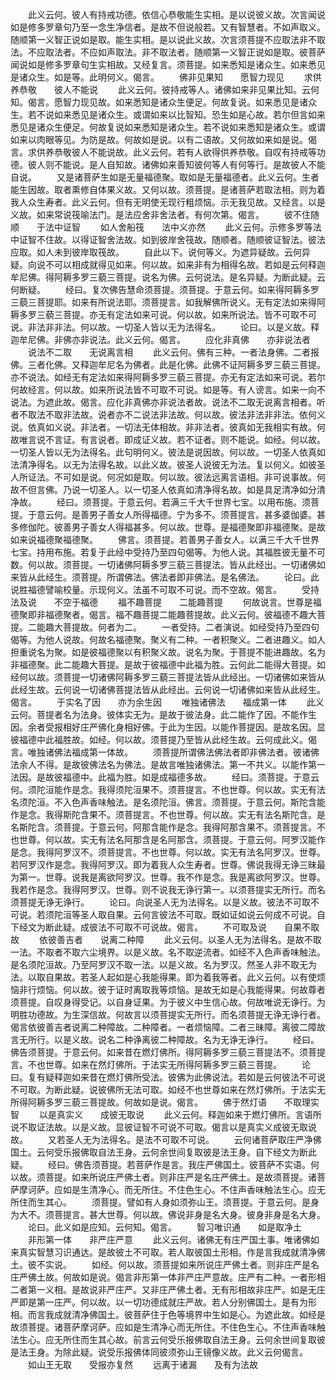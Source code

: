 <!-- { "loadSidebar": true } -->
　　此义云何。彼人有持戒功德。依信心恭敬能生实相。是以说彼义故。次言闻说如是修多罗章句乃至一念生净信者。是故不但说般若。又有智慧者。不如声取义。随顺第一义智正说如是取。能生实相。是以说此义故。次言须菩提不应取法非不取法。不应取法者。不应如声取法。非不取法者。随顺第一义智正说如是取。彼菩萨闻说如是修多罗章句生实相故。又经复言。须菩提。如来悉知是诸众生。如来悉见是诸众生。如是等。此明何义。偈言。
　　佛非见果知　　愿智力现见
　　求供养恭敬　　彼人不能说
　　此义云何。彼持戒等人。诸佛如来非见果比知。云何知。偈言。愿智力现见故。如来悉知是诸众生便足。何故复说。如来悉见是诸众生。若不说如来悉见是诸众生。或谓如来以比智知。恐生如是心故。若尔但言如来悉见是诸众生便足。何故复说如来悉知是诸众生。若不说如来悉知是诸众生。或谓如来以肉眼等见。为防是故。何故如是说。以有二语故。又何故如来如是说。偈言。求供养恭敬彼人不能说故。此义云何。若有人欲得供养恭敬。自叹有持戒等功德。彼人则不能说。是人自知故。诸佛如来善知彼何等人有何等行。是故彼人不能自说。
　　又是诸菩萨生如是无量福德聚。取如是无量福德者。此义云何。生者能生因故。取者熏修自体果义故。又何以故。须菩提。是诸菩萨若取法相。则为着我人众生寿者。此义云何。但有无明使无现行粗烦恼。示无我见故。又经言。以是义故。如来常说筏喻法门。是法应舍非舍法者。有何次第。偈言。
　　彼不住随顺　　于法中证智
　　如人舍船筏　　法中义亦然
　　此义云何。示修多罗等法中证智不住故。以得证智舍法故。如到彼岸舍筏故。随顺者。随顺彼证智法。彼法应取。如人未到彼岸取筏故。
　　自此以下。说何等义。为遮异疑故。云何异疑。向说不可以相成就得见如来。何以故。如来非有为相得名故。若如是云何释迦牟尼佛。得阿耨多罗三藐三菩提。说名为佛。云何说法。是名异疑。为断此疑。云何断疑。
　　经曰。复次佛告慧命须菩提。须菩提。于意云何。如来得阿耨多罗三藐三菩提耶。如来有所说法耶。须菩提言。如我解佛所说义。无有定法如来得阿耨多罗三藐三菩提。亦无有定法如来可说。何以故。如来所说法。皆不可取不可说。非法非非法。何以故。一切圣人皆以无为法得名。
　　论曰。以是义故。释迦牟尼佛。非佛亦非说法。此义云何。偈言。
　　应化非真佛　　亦非说法者
　　说法不二取　　无说离言相
　　此义云何。佛有三种。一者法身佛。二者报佛。三者化佛。又释迦牟尼名为佛者。此是化佛。此佛不证阿耨多罗三藐三菩提。亦不说法。如经无有定法如来得阿耨多罗三藐三菩提。亦无有定法如来可说。若尔何故经言。何以故。如来所说法皆不可取不可说。如是等。有人谤言。如来一向不说法。为遮此故。偈言。应化非真佛亦非说法者故。说法不二取无说离言相者。听者不取法不取非法故。说者亦不二说法非法故。何以故。彼法非法非非法。依何义说。依真如义说。非法者。一切法无体相故。非非法者。彼真如无我相实有故。何故唯言说不言证。有言说者。即成证义故。若不证者。则不能说。如经。何以故。一切圣人皆以无为法得名。此句明何义。彼法是说因故。何以故。一切圣人依真如法清净得名。以无为法得名故。以此义故。彼圣人说彼无为法。复以何义。如彼圣人所证法。不可如是说。何况如是取。何以故。彼法远离言语相。非可说事故。何故不但言佛。乃说一切圣人。以一切圣人依真如清净得名故。如是具足清净如分清净故。
　　经曰。须菩提。于意云何。若满三千大千世界七宝。以用布施。须菩提。于意云何。是善男子善女人所得福德。宁为多不。须菩提言。甚多婆伽婆。甚多修伽陀。彼善男子善女人得福甚多。何以故。世尊。是福德聚即非福德聚。是故如来说福德聚福德聚。
　　佛言。须菩提。若善男子善女人。以满三千大千世界七宝。持用布施。若复于此经中受持乃至四句偈等。为他人说。其福胜彼无量不可数。何以故。须菩提。一切诸佛阿耨多罗三藐三菩提法。皆从此经出。一切诸佛如来皆从此经生。须菩提。所谓佛法。佛法者即非佛法。是名佛法。
　　论曰。此说胜福德譬喻校量。示现何义。法虽不可取不可说。而不空故。偈言。
　　受持法及说　　不空于福德
　　福不趣菩提　　二能趣菩提
　　何故说言。世尊是福德聚即非福德聚者。偈言。福不趣菩提二能趣菩提故。此义云何。彼福德不趣大菩提。二能趣大菩提故。何者为二。
　　一者受持。二者演说。如经受持乃至四句偈等。为他人说故。何故名福德聚。聚义有二种。一者积聚义。二者进趣义。如人担重说名为聚。如是彼福德聚以有积聚义故。说名为聚。于菩提不能进趣故。名为非福德聚。此二能趣大菩提。是故于彼福德中此福为胜。云何此二能得大菩提。如经何以故。须菩提一切诸佛阿耨多罗三藐三菩提法皆从此经出。一切诸佛如来皆从此经生故。云何说一切诸佛菩提法皆从此经出。云何说一切诸佛如来皆从此经生。偈言。
　　于实名了因　　亦为余生因
　　唯独诸佛法　　福成第一体
　　此义云何。菩提者名为法身。彼体实无为。是故于彼法身。此二能作了因。不能作生因。余者受报相好庄严佛化身相好佛。于此为生因。以能作菩提因。是故名因。显彼福德中此福胜故。如经。何以故。须菩提乃至皆从此经生故。云何成此义。偈言。唯独诸佛法福成第一体故。
　　须菩提所谓佛法佛法者即非佛法者。彼诸佛法余人不得。是故彼佛法名为佛法。是故言唯独诸佛法。第一不共义。以能作第一法因。是故彼福德中。此福为胜。如是成福德多故。
　　经曰。须菩提。于意云何。须陀洹能作是念。我得须陀洹果不。须菩提言。不也世尊。何以故。实无有法名须陀洹。不入色声香味触法。是名须陀洹。佛言。须菩提。于意云何。斯陀含能作是念。我得斯陀含果不。须菩提言。不也世尊。何以故。实无有法名斯陀含。是名斯陀含。须菩提。于意云何。阿那含能作是念。我得阿那含果不。须菩提言。不也世尊。何以故。实无有法名阿那含是名阿那含。须菩提。于意云何。阿罗汉能作是念。我得阿罗汉不。须菩提言。不也世尊。何以故。实无有法名阿罗汉。世尊。若阿罗汉作是念。我得阿罗汉。即为着我人众生寿者。世尊。佛说我得无诤三昧最为第一。世尊。说我是离欲阿罗汉。世尊。我不作是念。我是离欲阿罗汉。世尊。我若作是念。我得阿罗汉。世尊。则不说我无诤行第一。以须菩提实无所行。而名须菩提无诤无诤行。
　　论曰。向说圣人无为法得名。以是义故。彼法不可取不可说。若须陀洹等圣人取自果。云何言彼法不可取。既如证如说云何成不可说。自下经文为断此疑。成彼法不可取不可说故。偈言。
　　不可取及说　　自果不取故
　　依彼善吉者　　说离二种障
　　此义云何。以圣人无为法得名。是故不取一法。不取者不取六尘境界。以是义故。名不取逆流者。如经不入色声香味触法。是名须陀洹故。乃至阿罗汉不取一法。以是义故。名为罗汉。然圣人非不取无为法。以取自果故。若圣人起如是心我能得果。即为着我等者。此义云何。以有使烦恼非行烦恼。何以故。彼于证时离取我等烦恼。是故无如是心我能得果。何故尊者须菩提。自叹身得受记。以自身证果。为于彼义中生信心故。何故唯说无诤行。为明胜功德故。为生深信故。何故言以须菩提实无所行。而名须菩提无诤无诤行者。偈言依彼善吉者说离二种障故。二种障者。一者烦恼障。二者三昧障。离彼二障故言无所行。以是义故。说名二种诤离彼二种障故。名为无诤无诤行。
　　经曰。佛告须菩提。于意云何。如来昔在燃灯佛所。得阿耨多罗三藐三菩提法不。须菩提言。不也世尊。如来在然灯佛所。于法实无所得阿耨多罗三藐三菩提。
　　论曰。复有疑释迦如来昔在燃灯佛所受法。彼佛为此佛说法。若如是云何彼法不可说不可取。为断此疑。说彼佛所无法可取。如经不也世尊如来在然灯佛所。于法实无所得阿耨多罗三藐三菩提故。何故如是说。偈言。
　　佛于然灯语　　不取理实智
　　以是真实义　　成彼无取说
　　此义云何。释迦如来于燃灯佛所。言语所说不取证法故。以是义故。显彼证智不可说不可取。偈言以是真实义成彼无取说故。
　　又若圣人无为法得名。是法不可取不可说。
　　云何诸菩萨取庄严净佛国土。云何受乐报佛取自法王身。云何余世间复取彼是法王身。自下经文为断此疑。
　　经曰。佛告须菩提。若菩萨作是言。我庄严佛国土。彼菩萨不实语。何以故。须菩提。如来所说庄严佛土者。则非庄严是名庄严佛土。是故须菩提。诸菩萨摩诃萨。应如是生清净心。而无所住。不住色生心。不住声香味触法生心。应无所住而生其心。
　　须菩提。譬如有人身如须弥山王。须菩提。于意云何。是身为大不。须菩提言。甚大世尊。何以故。佛说非身是名大身。彼身非身是名大身。
　　论曰。此义如是应知。云何知。偈言。
　　智习唯识通　　如是取净土
　　非形第一体　　非严庄严意
　　此义云何。诸佛无有庄严国土事。唯诸佛如来真实智慧习识通达。是故彼土不可取。若人取彼国土形相。作是言我成就清净佛土。彼不实说。
　　如经。何以故。须菩提如来所说庄严佛土者。则非庄严是名庄严佛土故。何故如是说。偈言非形第一体非严庄严意故。庄严有二种。一者形相二者第一义相。是故说非严庄严。又非庄严佛土者。无有形相故非庄严。如是无庄严即是第一庄严。何以故。以一切功德成就庄严故。若人分别佛国土。是有为形相。而言我成就清净佛国土。彼菩萨住于色等境界中生如是心。为遮此故。如经是故须菩提。诸菩萨摩诃萨。应如是生清净心而无所住。不住色生心。不住声香味触法生心。应无所住而生其心故。前言云何受乐报佛取自法王身。云何余世间复取彼是法王身。为除此疑。说受乐报佛体同彼须弥山王镜像义故。此义云何偈言。
　　如山王无取　　受报亦复然
　　远离于诸漏　　及有为法故
